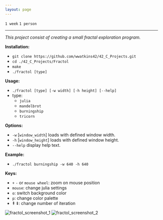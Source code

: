 ```yaml
---
layout: page
---
```

`1 week`
`1 person`

---

_This project consist of creating a small fractal exploration program._

__Installation:__

* `git clone https://github.com/wwatkins42/42_C_Projects.git`
* `cd ./42_C_Projects/Fractol`
* `make`
* `./fractol [type]`

**Usage:**
* `./fractol [type] [-w width] [-h height] [--help]`
* type: 
  * `julia`
  * `mandelbrot`
  * `burningship`
  * `tricorn`

**Options:**
* `-w` [`window_width`] loads with defined window width.
* `-h` [`window_height`]  loads with defined window height.
* `--help`  display help text.

**Example:**
* `./fractol burningship -w 640 -h 640`

**Keys:**
* `+` `-` or `mouse wheel`: zoom on mouse position
* `mouse`: change julia settings
* `o`: switch background color
* `p`: change color palette
* &#8670; &#8671;: change number of iteration

![fractol_screenshot_1](https://cdn.rawgit.com/wwatkins42/42_C_Projects/master/screenshots/screenshot_fractol_1.png "fractol")
![fractol_screenshot_2](https://cdn.rawgit.com/wwatkins42/42_C_Projects/master/screenshots/screenshot_fractol_2.png "fractol")
